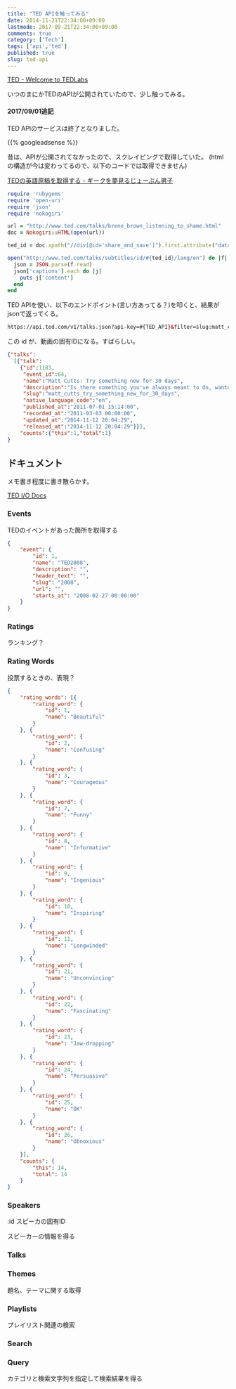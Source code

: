 ```yaml
---
title: "TED APIを触ってみる"
date: 2014-11-21T22:34:00+09:00
lastmode: 2017-09-21T22:34:00+09:00
comments: true
category: ['Tech']
tags: ['api','ted']
published: true
slug: ted-api
---
```


[TED - Welcome to TEDLabs](https://developer.ted.com/)

いつのまにかTEDのAPIが公開されていたので、少し触ってみる。

#### 2017/09/01追記

TED APIのサービスは終了となりました。


{{% googleadsense %}}



昔は、APIが公開されてなかったので、スクレイピングで取得していた。
(htmlの構造が今は変わってるので、以下のコードでは取得できません)

[TEDの英語原稿を取得する - ギークを夢見るじょーぶん男子](https://www.meganii.com/blog/2012/03/20/1332214416)


```ruby
require 'rubygems'
require 'open-uri'
require 'json'
require 'nokogiri'

url = "http://www.ted.com/talks/brene_brown_listening_to_shame.html"
doc = Nokogiri::HTML(open(url))

ted_id = doc.xpath("//div[@id='share_and_save']").first.attribute("data-id")

open("http://www.ted.com/talks/subtitles/id/#{ted_id}/lang/en") do |f|
  json = JSON.parse(f.read)
  json['captions'].each do |j|
    puts j['content']
  end
end
```

TED APIを使い、以下のエンドポイント(言い方あってる？)を叩くと、結果がjsonで返ってくる。

```html
https://api.ted.com/v1/talks.json?api-key=#{TED_API}&filter=slug:matt_cutts_try_something_new_for_30_day
```

この id が、動画の固有IDになる。すばらしい。

```json
{"talks":
  [{"talk":
    {"id":1183,
     "event_id":64,
     "name":"Matt Cutts: Try something new for 30 days",
     "description":"Is there something you've always meant to do, wanted to do, but just ... haven't? Matt Cutts suggests: Try it for 30 days. This short, lighthearted talk offers a neat way to think about setting and achieving goals.",
     "slug":"matt_cutts_try_something_new_for_30_days",
     "native_language_code":"en",
     "published_at":"2011-07-01 15:14:00",
     "recorded_at":"2011-03-03 00:00:00",
     "updated_at":"2014-11-12 20:04:29",
     "released_at":"2014-11-12 20:04:29"}}],
    "counts":{"this":1,"total":1}
}
```



## ドキュメント

メモ書き程度に書き散らかす。

[TED I/O Docs](https://developer.ted.com/io-docs)



### Events

TEDのイベントがあった箇所を取得する

```json
{
    "event": {
        "id": 1,
        "name": "TED2008",
        "description": "",
        "header_text": "",
        "slug": "2008",
        "url": "",
        "starts_at": "2008-02-27 00:00:00"
    }
}
```

### Ratings

ランキング？



### Rating Words

投票するときの、表現？

```json
{
    "rating_words": [{
        "rating_word": {
            "id": 1,
            "name": "Beautiful"
        }
    }, {
        "rating_word": {
            "id": 2,
            "name": "Confusing"
        }
    }, {
        "rating_word": {
            "id": 3,
            "name": "Courageous"
        }
    }, {
        "rating_word": {
            "id": 7,
            "name": "Funny"
        }
    }, {
        "rating_word": {
            "id": 8,
            "name": "Informative"
        }
    }, {
        "rating_word": {
            "id": 9,
            "name": "Ingenious"
        }
    }, {
        "rating_word": {
            "id": 10,
            "name": "Inspiring"
        }
    }, {
        "rating_word": {
            "id": 11,
            "name": "Longwinded"
        }
    }, {
        "rating_word": {
            "id": 21,
            "name": "Unconvincing"
        }
    }, {
        "rating_word": {
            "id": 22,
            "name": "Fascinating"
        }
    }, {
        "rating_word": {
            "id": 23,
            "name": "Jaw-dropping"
        }
    }, {
        "rating_word": {
            "id": 24,
            "name": "Persuasive"
        }
    }, {
        "rating_word": {
            "id": 25,
            "name": "OK"
        }
    }, {
        "rating_word": {
            "id": 26,
            "name": "Obnoxious"
        }
    }],
    "counts": {
        "this": 14,
        "total": 14
    }
}
```

### Speakers

:id スピーカの固有ID

スピーカーの情報を得る



### Talks


### Themes

題名、テーマに関する取得


### Playlists
プレイリスト関連の検索

### Search

### Query
カテゴリと検索文字列を指定して検索結果を得る
